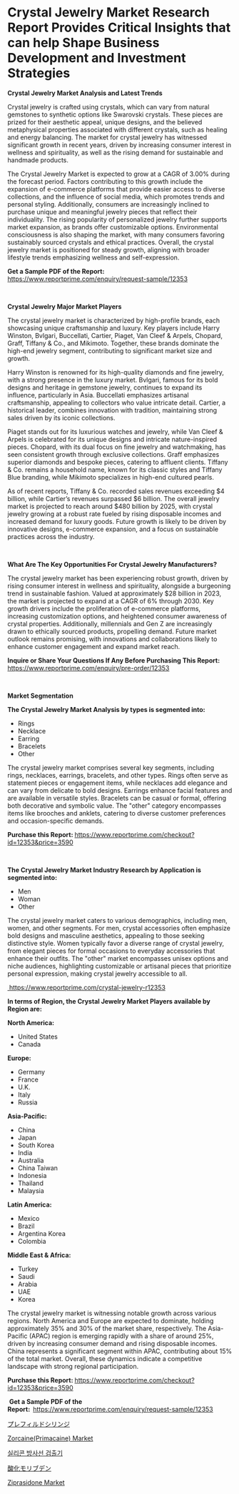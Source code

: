 <p><h1>Crystal Jewelry Market Research Report Provides Critical Insights that can help Shape Business Development and Investment Strategies</h1></p><p><strong>Crystal Jewelry Market Analysis and Latest Trends</strong></p>
<p><p>Crystal jewelry is crafted using crystals, which can vary from natural gemstones to synthetic options like Swarovski crystals. These pieces are prized for their aesthetic appeal, unique designs, and the believed metaphysical properties associated with different crystals, such as healing and energy balancing. The market for crystal jewelry has witnessed significant growth in recent years, driven by increasing consumer interest in wellness and spirituality, as well as the rising demand for sustainable and handmade products.</p><p>The Crystal Jewelry Market is expected to grow at a CAGR of 3.00% during the forecast period. Factors contributing to this growth include the expansion of e-commerce platforms that provide easier access to diverse collections, and the influence of social media, which promotes trends and personal styling. Additionally, consumers are increasingly inclined to purchase unique and meaningful jewelry pieces that reflect their individuality. The rising popularity of personalized jewelry further supports market expansion, as brands offer customizable options. Environmental consciousness is also shaping the market, with many consumers favoring sustainably sourced crystals and ethical practices. Overall, the crystal jewelry market is positioned for steady growth, aligning with broader lifestyle trends emphasizing wellness and self-expression.</p></p>
<p><strong>Get a Sample PDF of the Report:&nbsp;</strong> <a href="https://www.reportprime.com/enquiry/request-sample/12353">https://www.reportprime.com/enquiry/request-sample/12353</a></p>
<p>&nbsp;</p>
<p><strong>Crystal Jewelry Major Market Players</strong></p>
<p><p>The crystal jewelry market is characterized by high-profile brands, each showcasing unique craftsmanship and luxury. Key players include Harry Winston, Bvlgari, Buccellati, Cartier, Piaget, Van Cleef & Arpels, Chopard, Graff, Tiffany & Co., and Mikimoto. Together, these brands dominate the high-end jewelry segment, contributing to significant market size and growth.</p><p>Harry Winston is renowned for its high-quality diamonds and fine jewelry, with a strong presence in the luxury market. Bvlgari, famous for its bold designs and heritage in gemstone jewelry, continues to expand its influence, particularly in Asia. Buccellati emphasizes artisanal craftsmanship, appealing to collectors who value intricate detail. Cartier, a historical leader, combines innovation with tradition, maintaining strong sales driven by its iconic collections.</p><p>Piaget stands out for its luxurious watches and jewelry, while Van Cleef & Arpels is celebrated for its unique designs and intricate nature-inspired pieces. Chopard, with its dual focus on fine jewelry and watchmaking, has seen consistent growth through exclusive collections. Graff emphasizes superior diamonds and bespoke pieces, catering to affluent clients. Tiffany & Co. remains a household name, known for its classic styles and Tiffany Blue branding, while Mikimoto specializes in high-end cultured pearls.</p><p>As of recent reports, Tiffany & Co. recorded sales revenues exceeding $4 billion, while Cartier’s revenues surpassed $6 billion. The overall jewelry market is projected to reach around $480 billion by 2025, with crystal jewelry growing at a robust rate fueled by rising disposable incomes and increased demand for luxury goods. Future growth is likely to be driven by innovative designs, e-commerce expansion, and a focus on sustainable practices across the industry.</p></p>
<p>&nbsp;</p>
<p><strong>What Are The Key Opportunities For Crystal Jewelry Manufacturers?</strong></p>
<p><p>The crystal jewelry market has been experiencing robust growth, driven by rising consumer interest in wellness and spirituality, alongside a burgeoning trend in sustainable fashion. Valued at approximately $28 billion in 2023, the market is projected to expand at a CAGR of 6% through 2030. Key growth drivers include the proliferation of e-commerce platforms, increasing customization options, and heightened consumer awareness of crystal properties. Additionally, millennials and Gen Z are increasingly drawn to ethically sourced products, propelling demand. Future market outlook remains promising, with innovations and collaborations likely to enhance customer engagement and expand market reach.</p></p>
<p><strong>Inquire or Share Your Questions If Any Before Purchasing This Report:</strong> <a href="https://www.reportprime.com/enquiry/pre-order/12353">https://www.reportprime.com/enquiry/pre-order/12353</a></p>
<p>&nbsp;</p>
<p><strong>Market Segmentation</strong></p>
<p><strong>The Crystal Jewelry Market Analysis by types is segmented into:</strong></p>
<p><ul><li>Rings</li><li>Necklace</li><li>Earring</li><li>Bracelets</li><li>Other</li></ul></p>
<p><p>The crystal jewelry market comprises several key segments, including rings, necklaces, earrings, bracelets, and other types. Rings often serve as statement pieces or engagement items, while necklaces add elegance and can vary from delicate to bold designs. Earrings enhance facial features and are available in versatile styles. Bracelets can be casual or formal, offering both decorative and symbolic value. The "other" category encompasses items like brooches and anklets, catering to diverse customer preferences and occasion-specific demands.</p></p>
<p><strong>Purchase this Report:&nbsp;</strong><a href="https://www.reportprime.com/checkout?id=12353&price=3590">https://www.reportprime.com/checkout?id=12353&price=3590</a></p>
<p>&nbsp;</p>
<p><strong>The Crystal Jewelry Market Industry Research by Application is segmented into:</strong></p>
<p><ul><li>Men</li><li>Woman</li><li>Other</li></ul></p>
<p><p>The crystal jewelry market caters to various demographics, including men, women, and other segments. For men, crystal accessories often emphasize bold designs and masculine aesthetics, appealing to those seeking distinctive style. Women typically favor a diverse range of crystal jewelry, from elegant pieces for formal occasions to everyday accessories that enhance their outfits. The "other" market encompasses unisex options and niche audiences, highlighting customizable or artisanal pieces that prioritize personal expression, making crystal jewelry accessible to all.</p></p>
<p><a href="https://www.reportprime.com/crystal-jewelry-r12353">&nbsp;https://www.reportprime.com/crystal-jewelry-r12353</a></p>
<p><strong>In terms of Region, the Crystal Jewelry Market Players available by Region are:</strong></p>
<p>
    <p> <strong> North America: </strong>
        <ul>
            <li>United States</li>
            <li>Canada</li>
        </ul>
        </p> 
    <p> <strong> Europe: </strong>
        <ul>
            <li>Germany</li>
            <li>France</li>
            <li>U.K.</li>
            <li>Italy</li>
            <li>Russia</li>
        </ul>
        </p> 
    <p> <strong> Asia-Pacific: </strong>
        <ul>
            <li>China</li>
            <li>Japan</li>
            <li>South Korea</li>
            <li>India</li>
            <li>Australia</li>
            <li>China Taiwan</li>
            <li>Indonesia</li>
            <li>Thailand</li>
            <li>Malaysia</li>
        </ul>
        </p> 
    <p> <strong> Latin America: </strong>
        <ul>
            <li>Mexico</li>
            <li>Brazil</li>
            <li>Argentina Korea</li>
            <li>Colombia</li>
        </ul>
        </p> 
    <p> <strong> Middle East & Africa: </strong>
        <ul>
            <li>Turkey</li>
            <li>Saudi</li>
            <li>Arabia</li>
            <li>UAE</li>
            <li>Korea</li>
        </ul>
    </p>
    </p>
<p><p>The crystal jewelry market is witnessing notable growth across various regions. North America and Europe are expected to dominate, holding approximately 35% and 30% of the market share, respectively. The Asia-Pacific (APAC) region is emerging rapidly with a share of around 25%, driven by increasing consumer demand and rising disposable incomes. China represents a significant segment within APAC, contributing about 15% of the total market. Overall, these dynamics indicate a competitive landscape with strong regional participation.</p></p>
<p><strong>Purchase this Report: </strong><a href="https://www.reportprime.com/checkout?id=12353&price=3590">https://www.reportprime.com/checkout?id=12353&price=3590</a></p>
<p>&nbsp;<strong>Get a Sample PDF of the Report:&nbsp;&nbsp;</strong><a href="https://www.reportprime.com/enquiry/request-sample/12353">https://www.reportprime.com/enquiry/request-sample/12353</a></p>
<p><strong></strong></p>
<p><p><a href="https://medium.com/@felicidadbucar3s/%E3%83%97%E3%83%AC%E3%83%95%E3%82%A3%E3%83%AB%E3%83%89%E3%82%B7%E3%83%AA%E3%83%B3%E3%82%B8%E5%B8%82%E5%A0%B4%E3%81%AE%E9%80%B2%E5%8C%96-%E3%82%B0%E3%83%AD%E3%83%BC%E3%83%90%E3%83%AB%E3%83%88%E3%83%AC%E3%83%B3%E3%83%89%E3%81%A8%E5%9C%B0%E5%9F%9F%E3%81%AE%E3%83%80%E3%82%A4%E3%83%8A%E3%83%9F%E3%82%AF%E3%82%B9-2024-2031-d8d3c4683115">プレフィルドシリンジ</a></p><p><a href="https://issuu.com/reportprime-2/docs/zorcaineprimacaine-market-size-2030_c7f6e32e89ecb6">Zorcaine(Primacaine) Market</a></p><p><a href="https://medium.com/@nazminrahman651/%EC%8B%A4%EB%A6%AC%EC%BD%98-%EB%B0%A9%EC%82%AC%EC%84%A0-%EA%B2%80%EC%B6%9C%EA%B8%B0-%EC%8B%9C%EC%9E%A5-%EB%8F%99%ED%96%A5-%EB%B0%8F-%EC%8B%9C%EC%9E%A5-%EC%84%B1%EC%9E%A5-%EC%A0%84%EB%A7%9D-2024-2031-f031bb9be068">실리콘 방사선 검출기</a></p><p><a href="https://medium.com/@anabellewintheiser/%E3%83%A2%E3%83%AA%E3%83%96%E3%83%87%E3%83%B3%E9%85%B8%E5%8C%96%E7%89%A9%E5%B8%82%E5%A0%B4%E6%A6%82%E8%A6%81-2024%E5%B9%B4%E3%81%8B%E3%82%892031%E5%B9%B4%E3%81%AE%E4%B8%96%E7%95%8C%E5%B8%82%E5%A0%B4%E3%83%88%E3%83%AC%E3%83%B3%E3%83%89%E3%81%A8%E5%B0%86%E6%9D%A5%E3%81%AE%E5%B1%95%E6%9C%9B-5a51d55fe60b">酸化モリブデン</a></p><p><a href="https://medium.com/@fmetapro/ziprasidone-market-size-growth-trends-statistics-forecasts-2024-2031-8e17bdbcd1b2">Ziprasidone Market</a></p></p>